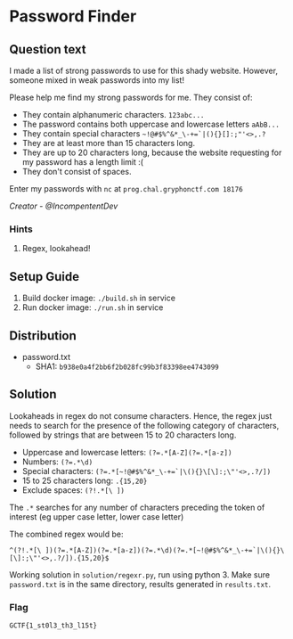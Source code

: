 # Password Finder

## Question text

I made a list of strong passwords to use for this shady website. However, someone mixed in weak passwords into my list!

Please help me find my strong passwords for me. They consist of:

- They contain alphanumeric characters. `123abc...`
- The password contains both uppercase and lowercase letters `aAbB...`
- They contain special characters ``~!@#$%^&*_\-+=`|(){}[]:;"'<>,.?``
- They are at least more than 15 characters long.
- They are up to 20 characters long, because the website requesting for my password has a length limit :(
- They don't consist of spaces. 

Enter my passwords with `nc` at `prog.chal.gryphonctf.com 18176`

*Creator - @IncompententDev*

### Hints
1. Regex, lookahead!

## Setup Guide
1. Build docker image: `./build.sh` in service
2. Run docker image: `./run.sh` in service

## Distribution
- password.txt
    - SHA1: `b938e0a4f2bb6f2b028fc99b3f83398ee4743099`
    
## Solution

Lookaheads in regex do not consume characters. Hence, the regex just needs to search for the presence of the following category of characters, followed by strings that are between 15 to 20 characters long.

- Uppercase and lowercase letters: `(?=.*[A-Z](?=.*[a-z])`
- Numbers: `(?=.*\d)`
- Special characters: ``(?=.*[~!@#$%^&*_\-+=`|\(){}\[\]:;\"'<>,.?/])``
- 15 to 25 characters long: `.{15,20}`
- Exclude spaces: `(?!.*[\ ])`

The `.*` searches for any number of characters preceding the token of interest (eg upper case letter, lower case letter)

The combined regex would be: 

    ^(?!.*[\ ])(?=.*[A-Z])(?=.*[a-z])(?=.*\d)(?=.*[~!@#$%^&*_\-+=`|\(){}\[\]:;\"'<>,.?/]).{15,20}$

Working solution in `solution/regexr.py`, run using python 3. Make sure `password.txt` is in the same directory, results generated in `results.txt`.

### Flag

`GCTF{1_st0l3_th3_l15t}`
